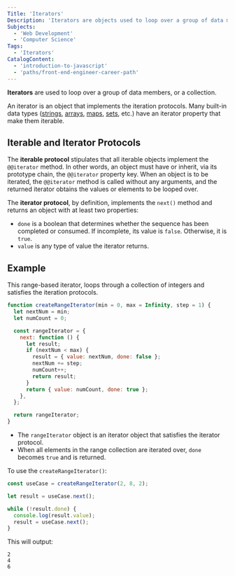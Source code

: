 ```yaml
---
Title: 'Iterators'
Description: 'Iterators are objects used to loop over a group of data members, or a collection.'
Subjects:
  - 'Web Development'
  - 'Computer Science'
Tags:
  - 'Iterators'
CatalogContent:
  - 'introduction-to-javascript'
  - 'paths/front-end-engineer-career-path'
---
```


**Iterators** are used to loop over a group of data members, or a collection.

An iterator is an object that implements the iteration protocols. Many built-in data types ([strings](https://www.codecademy.com/resources/docs/javascript/strings), [arrays](https://www.codecademy.com/resources/docs/javascript/arrays), [maps](https://www.codecademy.com/resources/docs/javascript/map), [sets](https://www.codecademy.com/resources/docs/javascript/sets), etc.) have an iterator property that make them iterable.

## Iterable and Iterator Protocols

The **iterable protocol** stipulates that all iterable objects implement the `@@iterator` method. In other words, an object must have or inherit, via its prototype chain, the `@@iterator` property key. When an object is to be iterated, the `@@iterator` method is called without any arguments, and the returned iterator obtains the values or elements to be looped over.

The **iterator protocol**, by definition, implements the `next()` method and returns an object with at least two properties:

- `done` is a boolean that determines whether the sequence has been completed or consumed. If incomplete, its value is `false`. Otherwise, it is `true`.
- `value` is any type of value the iterator returns.

## Example

This range-based iterator, loops through a collection of integers and satisfies the iteration protocols.

```js
function createRangeIterator(min = 0, max = Infinity, step = 1) {
  let nextNum = min;
  let numCount = 0;

  const rangeIterator = {
    next: function () {
      let result;
      if (nextNum < max) {
        result = { value: nextNum, done: false };
        nextNum += step;
        numCount++;
        return result;
      }
      return { value: numCount, done: true };
    },
  };

  return rangeIterator;
}
```

- The `rangeIterator` object is an iterator object that satisfies the iterator protocol.
- When all elements in the range collection are iterated over, `done` becomes `true` and is returned.

To use the `createRangeIterator()`:

```js
const useCase = createRangeIterator(2, 8, 2);

let result = useCase.next();

while (!result.done) {
  console.log(result.value);
  result = useCase.next();
}
```

This will output:

```shell
2
4
6
```
